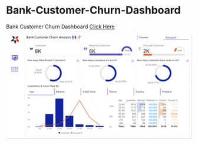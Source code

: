 # Bank-Customer-Churn-Dashboard
Bank Customer Churn Dashboard [Click Here](https://app.powerbi.com/links/wljG3H8eAD?ctid=8aae2104-d553-40b7-887f-3b70446f7987&pbi_source=linkShare)

![Dashboard](https://github.com/Monica008/Bank-Customer-Churn-Dashboard/blob/main/Screenshot%202025-01-26%20100031.png)

